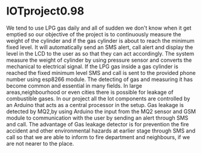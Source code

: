 # IOTproject0.98
We tend to use LPG gas daily and all of sudden we don't know when it get emptied 
so our objective of the project is to continuously measure the weight of the cylinder and if the
gas cylinder is about to reach the minimum fixed level. It will automatically send an SMS 
alert, call alert and display the level in the LCD to the user as so that they can act 
accordingly. The system measure the weight of cylinder by using pressure sensor and 
converts the mechanical to electrical signal. If the LPG gas inside a gas cylinder is reached 
the fixed minimum level SMS and call is sent to the provided phone number using esp8266 
module. The detecting of gas and measuring it has become common and essential in many
fields. In large areas,neighbourhood or even cities there is possible for leakage of combustible 
gases. In our project all the Iot components are controlled by an Arduino that acts as a central 
processor in the setup. Gas leakage is detected by MQ2,by using Arduino the input from the 
MQ2 sensor and GSM module to communication with the user by sending an alert through 
SMS and call. The advantage of Gas leakage detector is for prevention the fire accident and 
other environmental hazards at earlier stage through SMS and call so that we are able to 
inform to fire department and neighbours, if we are not nearer to the place.
